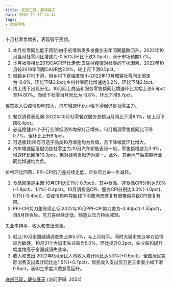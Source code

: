 ```yaml
---
title: 底部已现，静待春天
date: 2022-11-17 14:44
tags:
- 商贸零售
---
```

十月社零负增长，表现弱于预期。
1. 本月社零同比低于预期:由于疫情新发多发叠加去年同期基数回升，2022年10月当月社零同比增速为-0.50%(环比下跌3.0pct)，弱于市场预期1.7%。
2. 本月社零相比2019CAGR环比走低:去除掉疫情对社零的干扰因素，2022年10月较2019年同期CAGR达2.9%，较上月下滑0.5pct。
3. 城镇乡村均下滑，但乡村下跌幅度较小:2022年10月城镇社零同比增速为-0.6%，环比下降3.1pct;乡村社零同比增速达0.2%，环比下降2.1pct。
4. 线上线下出现分化。10月网上商品和服务零售额同比增速环比大幅上涨5.9pct至14.80%。而线下社零当月同比为-6.8%，环比下滑6.7pct。
<!-- more -->
餐饮收入受疫情影响较大，汽车增速环比小幅下滑但仍是社零主力。
1. 餐饮消费表现弱:2022年10月社零餐饮服务总额当月同比下滑8.1%，较上月下降6.4pct。
2. 必选稳健:四个子行业除烟酒外均保持正增长，10月烟酒零售额同比下降0.7%，但环比上升8.1pct。
3. 可选疲软:所有可选子品类10月增速均为负值，且下降幅度环比增大。
4. 汽车增速回落但仍是社零主力:10月汽车销售表现一般，零售额增速为3.9%，增速环比回落10.3pct，但对社零贡献仍为第一。此外，其余地产后周期行业同比增速均为负。

价格环比回落，PPI-CPI剪刀差持续走低，企业压力进一步减轻。
1. 食品回落是主因:10月CPI达2.1%(-0.7pct)，其中食品、非食品CPI分别达7.0%(-1.8pct)、1.1%(-0.4pct)。10月消费品CPI、服务CPI分别达3.3%(-1.0pct)、0.1%(-0.4pct)，受疫情影响导致线下消费场景恢复有限带动导致CPI恢复有限。
2. PPI-CPI剪刀差继续走低:2022年10月PPI-CPI剪刀差为-3.40pct(-1.55pct)，自8月转负后，剪刀差继续走低，制造业压力持续减轻。

失业率持平，收入和支出改善。
1. 就业:10月全国城镇调查失业率5.5%，与上月持平。同时大城市失业率对疫情较为敏感，10月31个大城市失业率为6.0%，环比提升0.2pct，失业率和提升幅度均高于全国城镇失业率。
2. 收入和支出:2022年9月居民人均收入累计同比达5.3%(+0.6pct)，全国居民实际消费支出累计同比达1.5%(+0.7pct)，居民收入支出剪刀差三季度小幅下滑0.8pct，表明三季度消费意愿回升。

[底部已现，静待春天](https://url12.ctfile.com/f/3948612-724729287-89153c?p=3054)
(访问密码: 3054)


